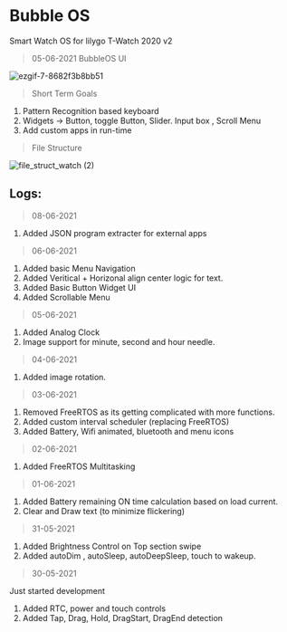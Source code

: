 # Bubble OS  
Smart Watch OS for lilygo T-Watch 2020 v2

> 05-06-2021 BubbleOS UI  

![ezgif-7-8682f3b8bb51](https://user-images.githubusercontent.com/32586986/120884801-f0f8bf00-c602-11eb-8271-17e863c66293.gif)

> Short Term Goals  
1. Pattern Recognition based keyboard
2. Widgets -> Button, toggle Button, Slider. Input box , Scroll Menu
3. Add custom apps in run-time

> File Structure  

![file_struct_watch (2)](https://user-images.githubusercontent.com/32586986/120196580-a3183b80-c23d-11eb-99d6-1febd3c8f595.png)

## Logs:  
> 08-06-2021

1. Added JSON program extracter for external apps

> 06-06-2021

1. Added basic Menu Navigation
2. Added Veritical + Horizonal align center logic for text.
3. Added Basic Button Widget UI
4. Added Scrollable Menu

> 05-06-2021

1. Added Analog Clock
2. Image support for minute, second and hour needle. 

> 04-06-2021

1. Added image rotation.

> 03-06-2021

1. Removed FreeRTOS as its getting complicated with more functions.
2. Added custom interval scheduler (replacing FreeRTOS)
3. Added Battery, Wifi animated, bluetooth and menu icons

> 02-06-2021

1. Added FreeRTOS Multitasking

> 01-06-2021 

1. Added Battery remaining ON time calculation based on load current.
2. Clear and Draw text (to minimize flickering)

> 31-05-2021

1. Added Brightness Control on Top section swipe
2. Added autoDim , autoSleep, autoDeepSleep, touch to wakeup.

> 30-05-2021  

Just started development
1. Added RTC, power and touch controls
2. Added Tap, Drag, Hold, DragStart, DragEnd detection 
